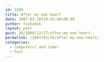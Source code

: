 ```yaml
---
id: 2209
title: After my own heart
date: 2007-02-26T19:43:00+00:00
author: tsykoduk
layout: post
guid: 30/2008/12/27/after-my-own-heart
permalink: /2007/02/26/after-my-own-heart/
categories:
  - Computers! and Code!
  - Fun!
---
```

<object width="425" height="350"><param name="movie" value="http://www.youtube.com/v/zsqi2QHXaFI"></param><param name="wmode" value="transparent"></param><embed src="http://www.youtube.com/v/zsqi2QHXaFI" type="application/x-shockwave-flash" wmode="transparent" width="425" height="350"></embed></object>